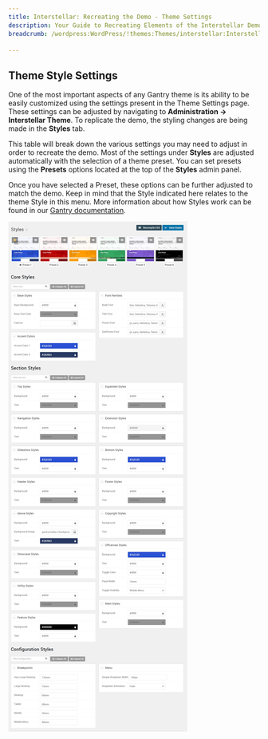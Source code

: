 ```yaml
---
title: Interstellar: Recreating the Demo - Theme Settings
description: Your Guide to Recreating Elements of the Interstellar Demo for WordPress
breadcrumb: /wordpress:WordPress/!themes:Themes/interstellar:Interstellar

---
```


Theme Style Settings
-----

One of the most important aspects of any Gantry theme is its ability to be easily customized using the settings present in the Theme Settings page. These settings can be adjusted by navigating to **Administration -> Interstellar Theme**. To replicate the demo, the styling changes are being made in the **Styles** tab.

This table will break down the various settings you may need to adjust in order to recreate the demo. Most of the settings under **Styles** are adjusted automatically with the selection of a theme preset. You can set presets using the **Presets** options located at the top of the **Styles** admin panel.

Once you have selected a Preset, these options can be further adjusted to match the demo. Keep in mind that the Style indicated here relates to the theme Style in this menu. More information about how Styles work can be found in our [Gantry documentation](http://docs.gantry.org/gantry5/configure/styles).

![Style Settings](assets/style_settings.jpeg)
